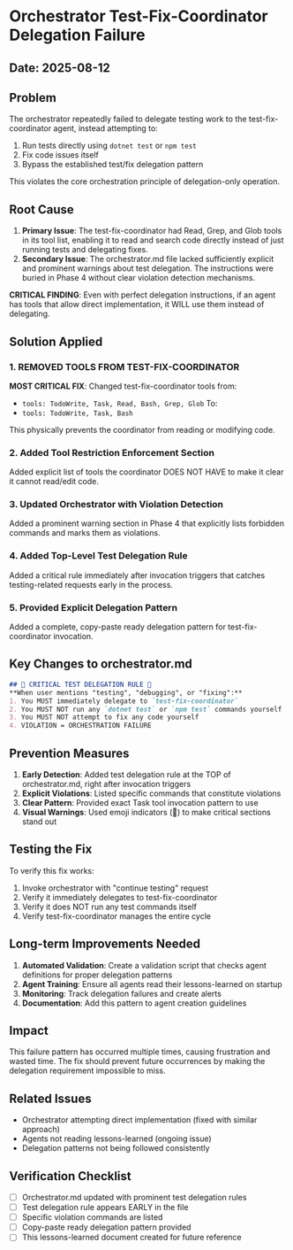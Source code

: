 # Orchestrator Test-Fix-Coordinator Delegation Failure

## Date: 2025-08-12

## Problem
The orchestrator repeatedly failed to delegate testing work to the test-fix-coordinator agent, instead attempting to:
1. Run tests directly using `dotnet test` or `npm test`
2. Fix code issues itself
3. Bypass the established test/fix delegation pattern

This violates the core orchestration principle of delegation-only operation.

## Root Cause
1. **Primary Issue**: The test-fix-coordinator had Read, Grep, and Glob tools in its tool list, enabling it to read and search code directly instead of just running tests and delegating fixes.
2. **Secondary Issue**: The orchestrator.md file lacked sufficiently explicit and prominent warnings about test delegation. The instructions were buried in Phase 4 without clear violation detection mechanisms.

**CRITICAL FINDING**: Even with perfect delegation instructions, if an agent has tools that allow direct implementation, it WILL use them instead of delegating.

## Solution Applied

### 1. REMOVED TOOLS FROM TEST-FIX-COORDINATOR
**MOST CRITICAL FIX**: Changed test-fix-coordinator tools from:
- `tools: TodoWrite, Task, Read, Bash, Grep, Glob`
To:
- `tools: TodoWrite, Task, Bash`

This physically prevents the coordinator from reading or modifying code.

### 2. Added Tool Restriction Enforcement Section
Added explicit list of tools the coordinator DOES NOT HAVE to make it clear it cannot read/edit code.

### 3. Updated Orchestrator with Violation Detection
Added a prominent warning section in Phase 4 that explicitly lists forbidden commands and marks them as violations.

### 4. Added Top-Level Test Delegation Rule
Added a critical rule immediately after invocation triggers that catches testing-related requests early in the process.

### 5. Provided Explicit Delegation Pattern
Added a complete, copy-paste ready delegation pattern for test-fix-coordinator invocation.

## Key Changes to orchestrator.md

```markdown
## 🚨 CRITICAL TEST DELEGATION RULE 🚨
**When user mentions "testing", "debugging", or "fixing":**
1. You MUST immediately delegate to `test-fix-coordinator`
2. You MUST NOT run any `dotnet test` or `npm test` commands yourself
3. You MUST NOT attempt to fix any code yourself
4. VIOLATION = ORCHESTRATION FAILURE
```

## Prevention Measures

1. **Early Detection**: Added test delegation rule at the TOP of orchestrator.md, right after invocation triggers
2. **Explicit Violations**: Listed specific commands that constitute violations
3. **Clear Pattern**: Provided exact Task tool invocation pattern to use
4. **Visual Warnings**: Used emoji indicators (🚨) to make critical sections stand out

## Testing the Fix

To verify this fix works:
1. Invoke orchestrator with "continue testing" request
2. Verify it immediately delegates to test-fix-coordinator
3. Verify it does NOT run any test commands itself
4. Verify test-fix-coordinator manages the entire cycle

## Long-term Improvements Needed

1. **Automated Validation**: Create a validation script that checks agent definitions for proper delegation patterns
2. **Agent Training**: Ensure all agents read their lessons-learned on startup
3. **Monitoring**: Track delegation failures and create alerts
4. **Documentation**: Add this pattern to agent creation guidelines

## Impact
This failure pattern has occurred multiple times, causing frustration and wasted time. The fix should prevent future occurrences by making the delegation requirement impossible to miss.

## Related Issues
- Orchestrator attempting direct implementation (fixed with similar approach)
- Agents not reading lessons-learned (ongoing issue)
- Delegation patterns not being followed consistently

## Verification Checklist
- [ ] Orchestrator.md updated with prominent test delegation rules
- [ ] Test delegation rule appears EARLY in the file
- [ ] Specific violation commands are listed
- [ ] Copy-paste ready delegation pattern provided
- [ ] This lessons-learned document created for future reference